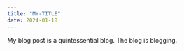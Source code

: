 ```yaml
---
title: "MY-TITLE"
date: 2024-01-18
---
```


My blog post is a quintessential blog. The blog is blogging.

